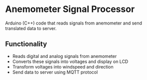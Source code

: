 # Anemometer Signal Processor

Arduino (C++) code that reads signals from anemometer and send translated data to server.

## Functionality
- Reads digital and analog signals from anemometer
- Converts these signals into voltages and display on LCD
- Transform voltages into windspeed and direction
- Send data to server using MQTT protocol
